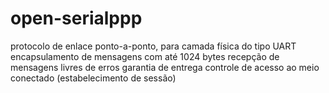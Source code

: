 # open-serialppp

protocolo de enlace ponto-a-ponto, para camada física do tipo UART
encapsulamento de mensagens com até 1024 bytes
recepção de mensagens livres de erros
garantia de entrega
controle de acesso ao meio
conectado (estabelecimento de sessão)